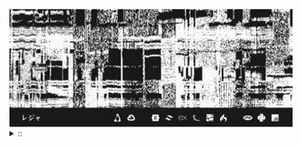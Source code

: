 <img src="./banner.png">
<details><summary> :: </summary>
<!--START_SECTION:waka-->

```
From: 09 August 2024 - To: 10 December 2024

Total Time: 797 hrs 50 mins

Python                     238 hrs 14 mins ///////------------------   27.93 %
PHP                        156 hrs 51 mins /////--------------------   18.39 %
Text                       56 hrs 38 mins  //-----------------------   06.64 %
Other                      55 hrs 4 mins   //-----------------------   06.46 %
```

<!--END_SECTION:waka-->
</details>
